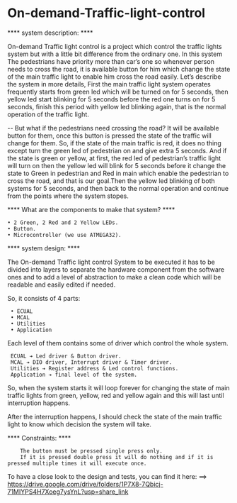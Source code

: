 # On-demand-Traffic-light-control

**** system description: ****

On-demand Traffic light control is a project which control the traffic lights system but with a little bit difference from the 
ordinary one.
In this system The pedestrians have priority more than car’s one so whenever person needs to cross the road, it is available 
button for him which change the state of the main traffic light 
to enable him cross the road easily.
Let’s describe the system in more details, First the main traffic light system operates frequently starts from green led which 
will be turned on for 5 seconds, then yellow led start blinking for 5 seconds before the red one turns on for 5 seconds, finish 
this period with yellow led blinking again, that is the normal operation of the traffic light.


-- But what if the pedestrians need crossing the road?
It will be available button for them, once this button is pressed the state of the traffic will change for them.
So, if the state of the main traffic is red, it does no thing except turn the green led of pedestrian on and give extra 5 seconds. 
And if the state is green or yellow, at first, the red led of pedestrian’s traffic light will turn on then the yellow led will 
blink for 5 seconds before it change the state to Green in pedestrian and Red in main which enable the pedestrian to 
cross the road, and that is our goal.Then the yellow led blinking of both systems for 5 seconds, and then back to the normal operation and continue from the 
points where the system stopes.

**** What are the components to make that system? ****

    • 2 Green, 2 Red and 2 Yellow LEDs.
    • Button.
    • Microcontroller (we use ATMEGA32).

**** system design: ****

The On-demand Traffic light control System to be executed it has to be divided into layers to separate the hardware component
from the software ones and to add a level of abstraction to make a clean code which will be readable and easily edited if needed.

So, it consists of 4 parts:

     • ECUAL  
     • MCAL 
     • Utilities
     • Application
  
Each level of them contains some of driver which control the whole system.

     ECUAL ➔ Led driver & Button driver.
     MCAL ➔ DIO driver, Interrupt driver & Timer driver.
     Utilities ➔ Register address & Led control functions.
     Application ➔ final level of the system.
  
  
So, when the system starts it will loop forever for changing the state of main traffic lights from green, yellow, red and yellow 
again and this will last until interruption happens.

After the interruption happens, I should check the state of the main traffic light to know which decision the system will take.

**** Constraints: ****

        The button must be pressed single press only.
        If it is pressed double press it will do nothing and if it is pressed multiple times it will execute once.

To have a close look to the design and tests, you can find it here: ==>
        https://drive.google.com/drive/folders/1P7X8-7Qbicj-71MIYPS4H7Xoeg7ysYnL?usp=share_link
